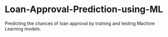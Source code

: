 # Loan-Approval-Prediction-using-ML
Predicting the chances of loan approval by training and testing Machine Learning models.
